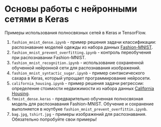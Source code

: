 # Основы работы с нейронными сетями в Keras

Примеры использования полносвязных сетей в Keras и TensorFlow.

1. `fashion_mnist_dense.ipynb` - пример решения задачи классификации: распознавание моделей одежды из набора данных [Fashion-MNIST](https://github.com/zalandoresearch/fashion-mnist).
2. `fashion_mnist_prevent_overfitting.ipynb` - контроль переобучения при распознавании Fashion-MNIST.
3. `fashion_mnist_recognition.ipynb` - использование сохраненной обученной нейронной сети для распознавания изображений.
4. `fashion_mnist_syntactic_sugar.ipynb` - пример синтаксического сахара в Keras, который упрощает программирование нейросети.
5. `california_housing.ipynb` - пример решения задачи регрессии: определение стоимости недвижимости из набора данных [California Housing](https://keras.io/api/datasets/california_housing/).
6. `fmnist_dense.keras` - предварительно обученная полносвязная модель для распознавания Fashion-MNIST. Обучение и сохранение выполняется в ноутбуке `fashion_mnist_prevent_overfittin.ipynb`.
7. `bag.jpg`, `tshirt.jpg` - примеры изображений для распознавания. Обязательно попробуйте свои примеры!
                                                  